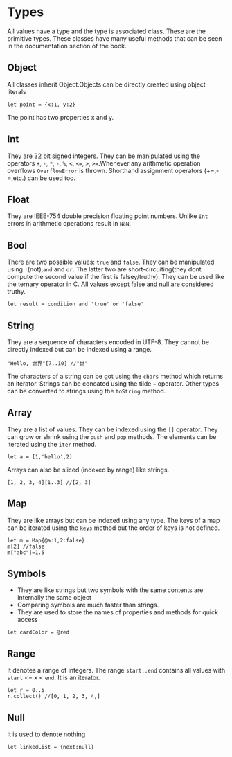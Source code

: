 # Types
All values have a type and the type is associated class. These are the primitive types.
These classes have many useful methods that can be seen in the documentation section of the book.

## Object
All classes inherit Object.Objects can be directly created using object literals
```
let point = {x:1, y:2}
```
The point has two properties x and y. 

## Int 
They are 32 bit signed integers. They can be manipulated using the operators `+`, `-`, `*`, `-`, `%`, `<`, `<=`, `>`, `>=`.Whenever any arithmetic operation overflows `OverflowError` is thrown.
Shorthand assignment operators (+=,-=,etc.) can be used too.

## Float 
They are IEEE-754 double precision floating point numbers. Unlike `Int` errors in arithmetic operations result in `NaN`.

## Bool
There are two possible values: `true` and `false`. They can be manipulated using `!`(not),`and` and `or`. The latter two are short-circuiting(they dont compute the second value if the first is falsey/truthy). They can be used like the ternary operator in C. All values except false and null are considered truthy.
```
let result = condition and 'true' or 'false'
```

## String
They are a sequence of characters encoded in UTF-8. They cannot be directly indexed but can be indexed using a range.
```
"Hello, 世界"[7..10] //"世"
```
The characters of a string can be got using the `chars` method which returns an iterator.
Strings can be concated using the tilde `~` operator.
Other types can be converted to strings using the `toString` method.

## Array
They are a list of values. They can be indexed using the `[]` operator. They can grow or shrink using the `push` and `pop` methods. The elements can be iterated using the `iter` method.
```
let a = [1,'hello',2]
```
Arrays can also be sliced (indexed by range) like strings.
```
[1, 2, 3, 4][1..3] //[2, 3]
```

## Map
They are like arrays but can be indexed using any type. The keys of a map can be iterated using the `keys` method but the order of keys is not defined.
```
let m = Map{@a:1,2:false}
m[2] //false
m["abc"]=1.5
```

## Symbols
* They are like strings but two symbols with the same contents are internally the same object
* Comparing symbols are much faster than strings.
* They are used to store the names of properties and methods for quick access
```
let cardColor = @red
```

## Range
It denotes a range of integers. The range `start..end` contains all values with `start` <= x < `end`. It is an iterator. 
```
let r = 0..5
r.collect() //[0, 1, 2, 3, 4,]
```

## Null
It is used to denote nothing
```
let linkedList = {next:null}
```
